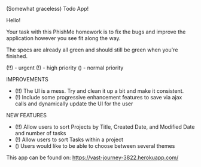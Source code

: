(Somewhat graceless) Todo App!

Hello!

Your task with this PhishMe homework is to fix the bugs and improve the application however you see fit along the way.

The specs are already all green and should still be green when you're finished.

(!!) - urgent
(!) - high priority
() - normal priority

IMPROVEMENTS

- (!!) The UI is a mess. Try and clean it up a bit and make it consistent.
- (!) Include some progressive enhancement features to save via ajax calls
     and dynamically update the UI for the user

NEW FEATURES

- (!!) Allow users to sort Projects by Title, Created Date, and Modified Date
     and number of tasks
- (!) Allow users to sort Tasks within a project
- () Users would like to be able to choose between several themes

This app can be found on: https://vast-journey-3822.herokuapp.com/